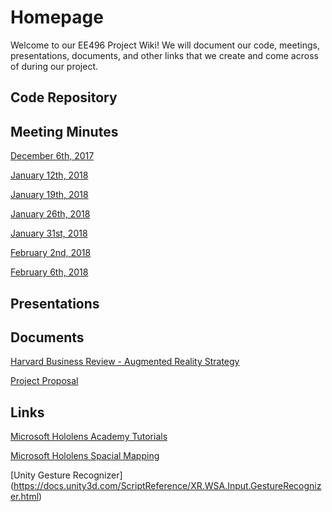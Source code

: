 # Homepage

Welcome to our EE496 Project Wiki! We will document our code, meetings, presentations, documents, and other links that we create and come across of during our project.

## Code Repository

## Meeting Minutes
[December 6th, 2017](https://dtokita.github.io/ee496_wiki/meeting_minutes/dec_6_17)

[January 12th, 2018](https://dtokita.github.io/ee496_wiki/meeting_minutes/jan_12_18)

[January 19th, 2018](https://dtokita.github.io/ee496_wiki/meeting_minutes/jan_19_18)

[January 26th, 2018](https://dtokita.github.io/ee496_wiki/meeting_minutes/jan_26_18)

[January 31st, 2018](https://dtokita.github.io/ee496_wiki/meeting_minutes/jan_31_18)

[February 2nd, 2018](https://dtokita.github.io/ee496_wiki/meeting_minutes/feb_2_18)

[February 6th, 2018](https://dtokita.github.io/ee496_wiki/meeting_minutes/feb_6_18)

## Presentations

## Documents
[Harvard Business Review - Augmented Reality Strategy](https://dtokita.github.io/ee496_wiki/documents/HBR_Augmented_Reality_Strategy.pdf)

[Project Proposal](https://dtokita.github.io/ee496_wiki/documents/Project_Proposal.pdf)  

## Links
[Microsoft Hololens Academy Tutorials](https://developer.microsoft.com/en-us/windows/mixed-reality/academy)
 
[Microsoft Hololens Spacial Mapping](https://developer.microsoft.com/en-us/windows/mixed-reality/spatial_mapping_in_unity)

[Unity Gesture Recognizer]
(https://docs.unity3d.com/ScriptReference/XR.WSA.Input.GestureRecognizer.html)
 
